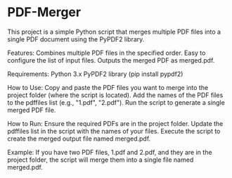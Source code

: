 # PDF-Merger
This project is a simple Python script that merges multiple PDF files into a single PDF document using the PyPDF2 library.

Features:
Combines multiple PDF files in the specified order.
Easy to configure the list of input files.
Outputs the merged PDF as merged.pdf.

Requirements:
Python 3.x
PyPDF2 library (pip install pypdf2)

How to Use:
Copy and paste the PDF files you want to merge into the project folder (where the script is located).
Add the names of the PDF files to the pdffiles list (e.g., "1.pdf", "2.pdf").
Run the script to generate a single merged PDF file.

How to Run:
Ensure the required PDFs are in the project folder.
Update the pdffiles list in the script with the names of your files.
Execute the script to create the merged output file named merged.pdf.

Example:
If you have two PDF files, 1.pdf and 2.pdf, and they are in the project folder, the script will merge them into a single file named merged.pdf.
